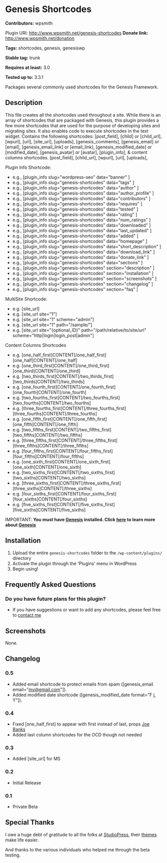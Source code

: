 # Genesis Shortcodes #
**Contributors:** wpsmith  
Plugin URI: http://www.wpsmith.net/genesis-shortcodes
**Donate link:** http://www.wpsmith.net/donation  
**Tags:** shortcodes, genesis, genesiswp  
**Stable tag:** trunk  
**Requires at least:** 3.0  
**Tested up to:** 3.3.1  

Packages several commonly used shortcodes for the Genesis Framework.

## Description ##

This file creates all the shortcodes used throughout a site. While there is an array of shortcodes that are packaged with Genesis, this plugin provides a few more shortcodes that are used for the purpose of developing sites and migrating sites. It also enables code to execute shortcodes in the text widget. Contains the following shortcodes: [post_field], [child] or [child_url], [wpurl], [url], [site_url], [uploads], [genesis_comments], [genesis_email] or [email], [genesis_email_link] or [email_link], [genesis_modified_date] or [modified_date], [genesis_avatar] or [avatar], [plugin_info], & content columns shortcodes.
[post_field], [child_url], [wpurl], [url], [uploads], 

Plugin Info Shortcode:
 *   e.g., [plugin_info slug="wordpress-seo" data="banner" ]
 *   e.g., [plugin_info slug="genesis-shortcodes" data="tags" ]
 *   e.g., [plugin_info slug="genesis-shortcodes" data="author" ]
 *   e.g., [plugin_info slug="genesis-shortcodes" data="author_profile" ]
 *   e.g., [plugin_info slug="genesis-shortcodes" data="contributors" ]
 *   e.g., [plugin_info slug="genesis-shortcodes" data="requires" ]
 *   e.g., [plugin_info slug="genesis-shortcodes" data="tested" ]
 *   e.g., [plugin_info slug="genesis-shortcodes" data="rating" ]
 *   e.g., [plugin_info slug="genesis-shortcodes" data="num_ratings" ]
 *   e.g., [plugin_info slug="genesis-shortcodes" data="downloaded" ]
 *   e.g., [plugin_info slug="genesis-shortcodes" data="last_updated" ]
 *   e.g., [plugin_info slug="genesis-shortcodes" data="added" ]
 *   e.g., [plugin_info slug="genesis-shortcodes" data="homepage" ]
 *   e.g., [plugin_info slug="genesis-shortcodes" data="short_description" ]
 *   e.g., [plugin_info slug="genesis-shortcodes" data="download_link" ]
 *   e.g., [plugin_info slug="genesis-shortcodes" data="donate_link" ]
 *   e.g., [plugin_info slug="genesis-shortcodes" data="sections" ]
 *   e.g., [plugin_info slug="genesis-shortcodes" section="description" ]
 *   e.g., [plugin_info slug="genesis-shortcodes" section="installation" ]
 *   e.g., [plugin_info slug="genesis-shortcodes" section="screenshots" ]
 *   e.g., [plugin_info slug="genesis-shortcodes" section="changelog" ]
 *   e.g., [plugin_info slug="genesis-shortcodes" section="faq" ]

MultiSite Shortcode:

 *   e.g. [site_url]
 *   e.g. [site_url site="1"]
 *   e.g. [site_url site="1" scheme="admin"]
 *   e.g. [site_url site="1" path="/sample/"]
 *   e.g. [site_url site="{optional_ID}" path="/path/relative/to/site/url" scheme="http|login|login_post|admin"]
 
Content Columns Shortcodes

 *   e.g. [one_half_first]CONTENT[/one_half_first][one_half]CONTENT[/one_half]
 *   e.g. [one_third_first]CONTENT[/one_third_first][one_third]CONTENT[/one_third]
 *   e.g. [two_thirds_first]CONTENT[/two_thirds_first][two_thirds]CONTENT[/two_thirds]
 *   e.g. [one_fourth_first]CONTENT[/one_fourth_first][one_fourth]CONTENT[/one_fourth]
 *   e.g. [two_fourths_first]CONTENT[/two_fourths_first][two_fourths]CONTENT[/two_fourths]
 *   e.g. [three_fourths_first]CONTENT[/three_fourths_first][three_fourths]CONTENT[/three_fourths]
 *   e.g. [one_fifth_first]CONTENT[/one_fifth_first][one_fifth]CONTENT[/one_fifth]
 *   e.g. [two_fifths_first]CONTENT[/two_fifths_first][two_fifths]CONTENT[/two_fifths]
 *   e.g. [three_fifths_first]CONTENT[/three_fifths_first][three_fifths]CONTENT[/three_fifths]
 *   e.g. [four_fifths_first]CONTENT[/four_fifths_first][four_fifths]CONTENT[/four_fifths]
 *   e.g. [one_sixth_first]CONTENT[/one_sixth_first][one_sixth]CONTENT[/one_sixth]
 *   e.g. [two_sixths_first]CONTENT[/two_sixths_first][two_sixths]CONTENT[/two_sixths]
 *   e.g. [three_sixths_first]CONTENT[/three_sixths_first][three_sixths]CONTENT[/three_sixths]
 *   e.g. [four_sixths_first]CONTENT[/four_sixths_first][four_sixths]CONTENT[/four_sixths]
 *   e.g. [five_sixths_first]CONTENT[/five_sixths_first][five_sixths]CONTENT[/five_sixths]

IMPORTANT: 
**You must have [Genesis](http://wpsmith.net/get-genesis "Learn more about Genesis") installed. Click [here](http://wpsmith.net/get-genesis "Learn more about Genesis") to learn more about [Genesis](http://wpsmith.net/get-genesis "Learn more about Genesis")**


## Installation ##

1. Upload the entire `genesis-shortcodes` folder to the `/wp-content/plugins/` directory
1. Activate the plugin through the 'Plugins' menu in WordPress
1. Begin using!

## Frequently Asked Questions ##

### Do you have future plans for this plugin? ###
*   If you have suggestions or want to add any shortcodes, please feel free to [contact me](http://wpsmith.net/contact/ "Contact Travis")

## Screenshots ##

None.

## Changelog ##

### 0.5 ###
* Added email shortcode to protect emails from spam ([genesis_email email="my@email.com"]).
* Added modified date shortcode ([genesis_modified_date format="F j, Y"]).

### 0.4 ###
*   Fixed [one_half_first] to appear with first instead of last, props [Joe Banks](http://wordpress.org/support/topic/plugin-genesis-shortcodes-one-half-last?replies=3#post-3047634)
*   Added last column shortcodes for the OCD though not needed

### 0.3 ###
*   Added [site_url] for MS

### 0.2 ###
*   Initial Release

### 0.1 ###
*   Private Beta

## Special Thanks ##
I owe a huge debt of gratitude to all the folks at [StudioPress](http://wpsmith.net/get-genesis/ "StudioPress"), their [themes](http://wpsmith.net/get-genesis/ "StudioPress Themes") make life easier.

And thanks to the various individuals who helped me through the beta testing.